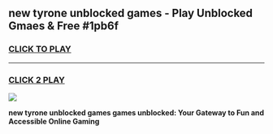 
## new tyrone unblocked games - Play Unblocked Gmaes & Free #1pb6f
<h3>
<a href="https://news.freeplayer.one?title=new_tyrone_unblocked_games&ref=03M">CLICK TO PLAY</a></h3>
<hr>

<h3>
<a href="https://news.freeplayer.one?title=new_tyrone_unblocked_games&ref=03M">CLICK 2 PLAY</a>
  
</h3>

<a href="https://news.freeplayer.one?title=new_tyrone_unblocked_games&ref=03M"><img src="https://clearcache.store/games.png"></a>


**new tyrone unblocked games games unblocked: Your Gateway to Fun and Accessible Online Gaming**
